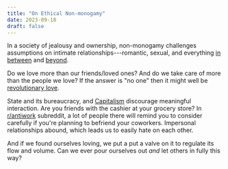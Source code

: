 ```yaml
---
title: "On Ethical Non-monogamy"
date: 2023-09-18
draft: false
---
```


In a society of jealousy and ownership,
non-monogamy challenges assumptions
on intimate relationships---romantic, sexual,
and everything [in between](/friendship) and [beyond](/community).

Do we love more than our friends/loved ones?
And do we take care of more than the people we love?
If the answer is "no one" then it might well be [revolutionary love](/revolution).

State and its bureaucracy, and [Capitalism](/capitalism)
discourage meaningful interaction.
Are you friends with the cashier at your grocery store?
In [r/antiwork](https://old.reddit.com/r/antiwork) subreddit,
a lot of people there will remind you to consider carefully
if you're planning to befriend your coworkers.
Impersonal relationships abound,
which leads us to easily hate on each other.

And if we found ourselves loving, we put a put a valve on it to regulate
its flow and volume. Can we ever pour ourselves out *and* let others in
fully this way?
